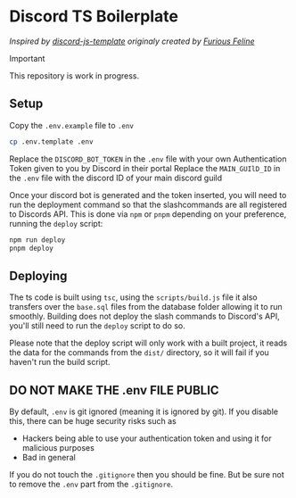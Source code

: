 # Discord TS Boilerplate

*Inspired by [discord-js-template](https://github.com/Maximus7474/discord-js-template) originaly created by [Furious Feline](https://github.com/FissionFeline)*

> [!IMPORTANT]  
> This repository is work in progress.

## Setup
Copy the `.env.example` file to `.env`
```bash
cp .env.template .env
```

Replace the `DISCORD_BOT_TOKEN` in the `.env` file with your own Authentication Token given to you by Discord in their portal 
Replace the `MAIN_GUIlD_ID` in the `.env` file with the discord ID of your main discord guild 

Once your discord bot is generated and the token inserted, you will need to run the deployment command so that the slashcommands are all registered to Discords API.
This is done via `npm` or `pnpm` depending on your preference, running the `deploy` script:
```bash
npm run deploy
pnpm deploy
```

## Deploying
The ts code is built using `tsc`, using the `scripts/build.js` file it also transfers over the `base.sql` files from the database folder allowing it to run smoothly. Building does not deploy the slash commands to Discord's API, you'll still need to run the `deploy` script to do so.

Please note that the deploy script will only work with a built project, it reads the data for the commands from the `dist/` directory, so it will fail if you haven't run the build script.


## DO NOT MAKE THE .env FILE PUBLIC
By default, `.env` is git ignored (meaning it is ignored by git). If you disable this, there can be huge security risks such as
- Hackers being able to use your authentication token and using it for malicious purposes
- Bad in general

If you do not touch the `.gitignore` then you should be fine. But be sure not to remove the `.env` part from the `.gitignore`.

